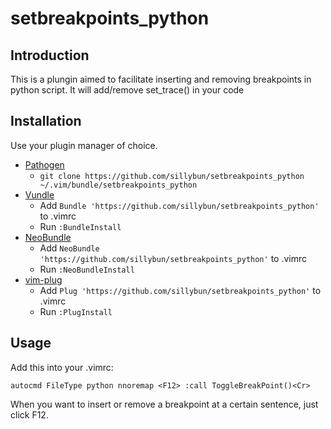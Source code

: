 # setbreakpoints_python

## Introduction

This is a plungin aimed to facilitate inserting and removing breakpoints in python script. It will add/remove set\_trace() in your code

## Installation

Use your plugin manager of choice.

- [Pathogen](https://github.com/tpope/vim-pathogen)
  - `git clone https://github.com/sillybun/setbreakpoints_python ~/.vim/bundle/setbreakpoints_python`
- [Vundle](https://github.com/gmarik/vundle)
  - Add `Bundle 'https://github.com/sillybun/setbreakpoints_python'` to .vimrc
  - Run `:BundleInstall`
- [NeoBundle](https://github.com/Shougo/neobundle.vim)
  - Add `NeoBundle 'https://github.com/sillybun/setbreakpoints_python'` to .vimrc
  - Run `:NeoBundleInstall`
- [vim-plug](https://github.com/junegunn/vim-plug)
  - Add `Plug 'https://github.com/sillybun/setbreakpoints_python'` to .vimrc
  - Run `:PlugInstall`

## Usage

Add this into your .vimrc:

```
autocmd FileType python nnoremap <F12> :call ToggleBreakPoint()<Cr>
```

When you want to insert or remove a breakpoint at a certain sentence, just click F12.
